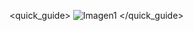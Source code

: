 <quick_guide>
![Imagen1](http://static.energysistem.com/images/manuals/39981/53735acac3273.jpg)
</quick_guide>